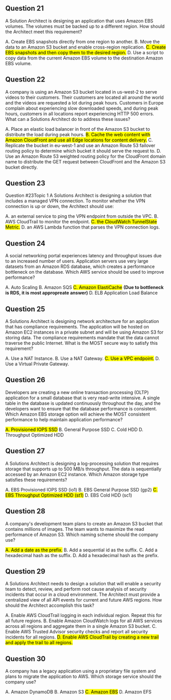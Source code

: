 ## Question 21
A Solution Architect is designing an application that uses Amazon EBS volumes. The volumes must be backed up to a different region.
How should the Architect meet this requirement?

A. Create EBS snapshots directly from one region to another.
B. Move the data to an Amazon S3 bucket and enable cross-region replication.
<mark>C. Create EBS snapshots and then copy them to the desired region.</mark>
D. Use a script to copy data from the current Amazon EBS volume to the destination Amazon EBS volume.

## Question 22
A company is using an Amazon S3 bucket located in us-west-2 to serve videos to their customers. Their customers are located all around the world and the videos are
requested a lot during peak hours. Customers in Europe complain about experiencing slow downloaded speeds, and during peak hours, customers in all locations report
experiencing HTTP 500 errors. What can a Solutions Architect do to address these issues?

A. Place an elastic load balancer in front of the Amazon S3 bucket to distribute the load during peak hours.
<mark>B. Cache the web content with Amazon CloudFront and use all Edge locations for content delivery.</mark>
C. Replicate the bucket in eu-west-1 and use an Amazon Route 53 failover routing policy to determine which bucket it should serve the request to.
D. Use an Amazon Route 53 weighted routing policy for the CloudFront domain name to distribute the GET request between CloudFront and the Amazon S3 bucket directly.

## Question 23
Question #23Topic 1
A Solutions Architect is designing a solution that includes a managed VPN connection.
To monitor whether the VPN connection is up or down, the Architect should use:

A. an external service to ping the VPN endpoint from outside the VPC.
B. AWS CloudTrail to monitor the endpoint.
<mark>C. the CloudWatch TunnelState Metric.</mark>
D. an AWS Lambda function that parses the VPN connection logs.

## Question 24
A social networking portal experiences latency and throughput issues due to an increased number of users. Application servers use very large
datasets from an Amazon RDS database, which creates a performance bottleneck on the database.
Which AWS service should be used to improve performance?

A. Auto Scaling
B. Amazon SQS
<mark>C. Amazon ElastiCache</mark> **(Due to bottleneck is RDS, it is most appropreate answer)**
D. ELB Application Load Balance

## Question 25
A Solutions Architect is designing network architecture for an application that has compliance requirements. The application will be hosted on Amazon
EC2 instances in a private subnet and will be using Amazon S3 for storing data. The compliance requirements mandate that the data cannot traverse the public Internet.
What is the MOST secure way to satisfy this requirement?

A. Use a NAT Instance.
B. Use a NAT Gateway.
<mark>C. Use a VPC endpoint.</mark>
D. Use a Virtual Private Gateway.


## Question 26
Developers are creating a new online transaction processing (OLTP) application for a small database that is very read-write intensive. A single table in the database
is updated continuously throughout the day, and the developers want to ensure that the database performance is consistent.
Which Amazon EBS storage option will achieve the MOST consistent performance to help maintain application performance?

<mark>A. Provisioned IOPS SSD</mark>
B. General Purpose SSD
C. Cold HDD
D. Throughput Optimized HDD

## Question 27
A Solutions Architect is designing a log-processing solution that requires storage that supports up to 500 MB/s throughput. The data is sequentially accessed
by an Amazon EC2 instance. Which Amazon storage type satisfies these requirements?

A. EBS Provisioned IOPS SSD (io1)
B. EBS General Purpose SSD (gp2)
<mark>C. EBS Throughput Optimized HDD (st1)</mark>
D. EBS Cold HDD (sc1)

## Question 28
A company's development team plans to create an Amazon S3 bucket that contains millions of images. The team wants to maximize the read performance of Amazon S3.
Which naming scheme should the company use?

<mark>A. Add a date as the prefix.</mark>
B. Add a sequential id as the suffix.
C. Add a hexadecimal hash as the suffix.
D. Add a hexadecimal hash as the prefix.

## Question 29
A Solutions Architect needs to design a solution that will enable a security team to detect, review, and perform root cause analysis of security incidents
that occur in a cloud environment. The Architect must provide a centralized view of all API events for current and future AWS regions.
How should the Architect accomplish this task?

A. Enable AWS CloudTrail logging in each individual region. Repeat this for all future regions.
B. Enable Amazon CloudWatch logs for all AWS services across all regions and aggregate them in a single Amazon S3 bucket.
C. Enable AWS Trusted Advisor security checks and report all security incidents for all regions.
<mark>D. Enable AWS CloudTrail by creating a new trail and apply the trail to all regions.</mark>


## Question 30
A company has a legacy application using a proprietary file system and plans to migrate the application to AWS.
Which storage service should the company use?

A. Amazon DynamoDB
B. Amazon S3
<mark>C. Amazon EBS</mark>
D. Amazon EFS
